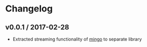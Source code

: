 Changelog
=========

## v0.0.1 / 2017-02-28
- Extracted streaming functionality of [mingo](https://github.com/kofrasa/mingo) to separate library